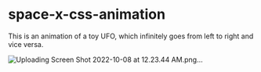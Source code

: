 # space-x-css-animation
This is an animation of a toy UFO, which infinitely goes from left to right and vice versa.

![Uploading Screen Shot 2022-10-08 at 12.23.44 AM.png…]()
